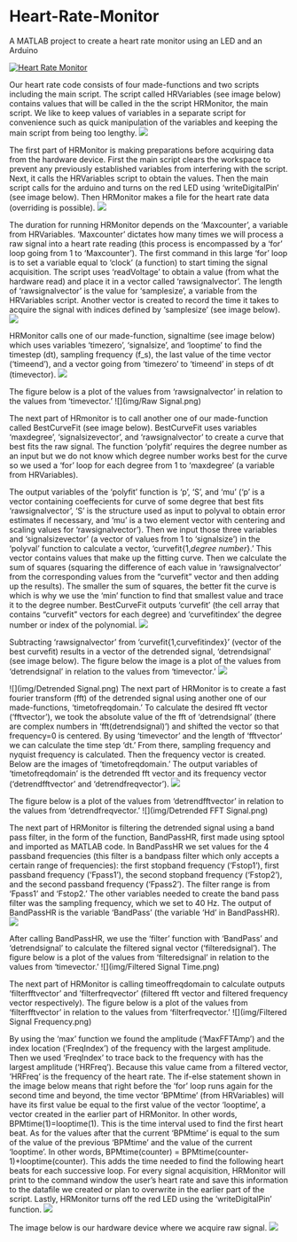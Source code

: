 # Heart-Rate-Monitor
A MATLAB project to create a heart rate monitor using an LED and an Arduino

[![Heart Rate Monitor](https://i.ytimg.com/vi/GZ0H1_ijjwY/maxresdefault.jpg)](https://www.youtube.com/watch?v=GZ0H1_ijjwY "Heart Rate Monitor")

Our heart rate code consists of four made-functions and two scripts including the main script. The script called HRVariables (see image below) contains values that will be called in the the script HRMonitor, the main script. We like to keep values of variables in a separate script for convenience such as quick manipulation of the variables and keeping the main script from being too lengthy.
![](img/HRVariables.png)

The first part of HRMonitor is making preparations before acquiring data from the hardware device. First the main script clears the workspace to prevent any previously established variables from interfering with the script. Next, it calls the HRVariables script to obtain the values. Then the main script calls for the arduino and turns on the red LED using ‘writeDigitalPin’ (see image below). Then HRMonitor makes a file for the heart rate data (overriding is possible).
![](img/HRMonitor1.png)

The duration for running HRMonitor depends on the ‘Maxcounter’, a variable from HRVariables. ‘Maxcounter’ dictates how many times we will process a raw signal into a heart rate reading (this process is encompassed by a ‘for’ loop going from 1 to ‘Maxcounter’). The first command in this large ‘for’ loop is to set a variable equal to ‘clock’ (a function) to start timing the signal acquisition. The script uses ‘readVoltage’ to obtain a value (from what the hardware read) and place it in a vector called ‘rawsignalvector’. The length of ‘rawsignalvector’ is the value for ‘samplesize’, a variable from the HRVariables script. Another vector is created to record the time it takes to acquire the signal with indices defined by ‘samplesize’ (see image below). 
![](img/HRMonitor2.png)

HRMonitor calls one of our  made-function, signaltime (see image below) which uses variables ‘timezero’, ‘signalsize’, and ‘looptime’ to find the timestep (dt), sampling frequency (f_s), the last value of the time vector (‘timeend’), and a vector going from ‘timezero’ to ‘timeend’ in steps of dt (timevector). 
![](img/SignalTime.png)

The figure below is a plot of the values from ‘rawsignalvector’ in relation to the values from ‘timevector.’
![](img/Raw Signal.png)

The next part of HRmonitor is to call another one of our made-function called BestCurveFit (see image below). BestCurveFit uses variables ‘maxdegree’, ‘signalsizevector’, and ‘rawsignalvector’ to create a curve that best fits the raw signal. The function ‘polyfit’ requires the degree number as an input but we do not know which degree number works best for the curve so we used a ‘for’ loop for each degree from 1 to ‘maxdegree’ (a variable from HRVariables). 


The output variables of the ‘polyfit’ function is ‘p’, ‘S’, and ‘mu’ (‘p’ is a vector containing coeffecients for curve of some degree that best fits ‘rawsignalvector’, ‘S’ is the structure used as input to polyval to obtain error estimates if necessary, and  ‘mu’ is a two element vector with centering and scaling values for ‘rawsignalvector’). Then we input those three variables and ‘signalsizevector’ (a vector of values from 1 to ‘signalsize’) in the ‘polyval’ function to calculate a vector, ‘curvefit{1,*degree number*}.’ This vector contains values that make up the fitting curve. Then we calculate the sum of squares (squaring the difference of each value in ‘rawsignalvector’ from the corresponding values from the “curvefit” vector and then adding up the results). The smaller the sum of squares, the better fit the curve is which is why we use the ‘min’ function to find that smallest value and trace it to the degree number. BestCurveFit outputs ‘curvefit’ (the cell array that contains “curvefit” vectors for each degree) and ‘curvefitindex’ the degree number or index of the polynomial.
![](img/BestCurveFit.png)

Subtracting ‘rawsignalvector’ from ‘curvefit{1,curvefitindex}’ (vector of the best curvefit) results in a vector of the detrended signal, ‘detrendsignal’ (see image below). The figure below the image is a plot of the values from ‘detrendsignal’ in relation to the values from ‘timevector.’
![](img/HRMonitor3.png)

![](img/Detrended Signal.png)
The next part of HRMonitor is to create a fast fourier transform (fft) of the detrended signal using another one of our made-functions, ‘timetofreqdomain.’ To calculate the desired fft vector (‘fftvector’), we took the absolute value of the fft of ‘detrendsignal’ (there are complex numbers in ‘fft(detrendsignal)’) and shifted the vector so that frequency=0 is centered. By using ‘timevector’ and the length of ‘fftvector’ we can calculate the time step ‘dt.’ From there, sampling frequency and nyquist frequency is calculated. Then the frequency vector is created. Below are the images of ‘timetofreqdomain.’ The output variables of ‘timetofreqdomain’ is the detrended fft vector and its frequency vector (‘detrendfftvector’ and ‘detrendfreqvector’).
![](img/TimetoFreqDomain.png)

The figure below is a plot of the values from ‘detrendfftvector’ in relation to the values from ‘detrendfreqvector.’
![](img/Detrended FFT Signal.png)

The next part of HRMonitor is filtering the detrended signal using a band pass filter, in the form of the function, BandPassHR, first made using sptool and imported as MATLAB code.  In BandPassHR we set values for the 4 passband frequencies (this filter is a bandpass filter which only accepts a certain range of frequencies): the first stopband frequency (‘Fstop1’), first passband frequency (‘Fpass1’), the second stopband frequency (‘Fstop2’), and the second passband frequency (‘Fpass2’). The filter range is from ‘Fpass1’ and ‘Fstop2.’ The other variables needed to create the band pass filter was the sampling frequency, which we set to 40 Hz. The output of BandPassHR is the variable ‘BandPass’ (the variable ‘Hd’ in BandPassHR).
![](img/BandPassHR.png)

After calling BandPassHR, we use the ‘filter’ function with ‘BandPass’ and ‘detrendsignal’ to calculate the filtered signal vector (‘filteredsignal’). The figure below is a plot of the values from ‘filteredsignal’ in relation to the values from ‘timevector.’
![](img/Filtered Signal Time.png)

The next part of HRMonitor is calling timeoffreqdomain to calculate outputs ‘filterfftvector’ and ’filterfreqvector’ (filtered fft vector and filtered frequency vector respectively). The figure below is a plot of the values from ‘filterfftvector’ in relation to the values from ‘filterfreqvector.’
![](img/Filtered Signal Frequency.png)


By using the ‘max’ function we found the amplitude (‘MaxFFTAmp’) and the index location (‘FreqIndex’) of the frequency with the largest amplitude. Then we used ‘FreqIndex’ to trace back to the frequency with has the largest amplitude (‘HRFreq’). Because this value came from a filtered vector, ‘HRFreq’ is the frequency of the heart rate. The if-else statement shown in the image below means that right before the ‘for’ loop runs again for the second time and beyond, the time vector ‘BPMtime’ (from HRVariables) will have its first value be equal to the first value of the vector ‘looptime’, a vector created in the earlier part of HRMonitor. In other words, BPMtime(1)=looptime(1). This is the time interval used to find the first heart beat. As for the values after that the current ‘BPMtime’ is equal to the sum of the value of the previous ‘BPMtime’ and the value of the current ‘looptime’. In other words, BPMtime(counter) = BPMtime(counter-1)+looptime(counter). This adds the time needed to find the following heart beats for each successive loop. For every signal acquisition, HRMonitor will print to the command window the user’s heart rate and save this information to the datafile we created or plan to overwrite in the earlier part of the script. Lastly, HRMonitor turns off the red LED using the ‘writeDigitalPin’ function.
![](img/HRMonitor4.png)

The image below is our hardware device where we acquire raw signal.
![](img/Device.png)

